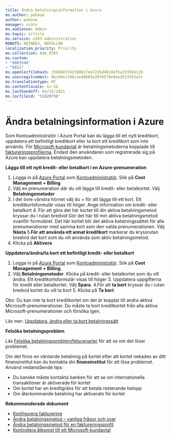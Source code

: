 ```yaml
---
title: Ändra betalningsinformation i Azure
ms.author: pebaum
author: pebaum
manager: scotv
ms.audience: Admin
ms.topic: article
ms.service: o365-administration
ROBOTS: NOINDEX, NOFOLLOW
localization_priority: Priority
ms.collection: Adm_O365
ms.custom:
- "9003546"
- "6813"
ms.openlocfilehash: 3366603742560817eb722bd90c04fba2935bb110
ms.sourcegitcommit: 8bc60ec34bc1e40685e3976576e04a2623f63a7c
ms.translationtype: HT
ms.contentlocale: sv-SE
ms.lasthandoff: 04/15/2021
ms.locfileid: "51820736"
---
```

# <a name="change-payment-information-in-azure"></a>Ändra betalningsinformation i Azure

Som Kontoadministratör i Azure Portal kan du lägga till ett nytt kreditkort, uppdatera ett befintligt kreditkort eller ta bort ett kreditkort som inte används. För [Microsoft-kundavtal](https://docs.microsoft.com/azure/billing/billing-how-to-change-credit-card?WT.mc_id=Portal-Microsoft_Azure_Support#check-access-to-a-microsoft-customer-agreement) är betalningsmetoderna kopplade till [faktureringsprofilerna](https://docs.microsoft.com/azure/billing/billing-how-to-change-credit-card?WT.mc_id=Portal-Microsoft_Azure_Support#change-payment-method-for-a-billing-profile). Endast den användaren som registrerade sig på Azure kan uppdatera betalningsmetoden.

**Lägga till ett nytt kredit- eller betalkort i en Azure-prenumeration**

1. Logga in på [Azure Portal](https://portal.azure.com/) som [Kontoadministratör](https://docs.microsoft.com/azure/billing/billing-subscription-transfer?WT.mc_id=Portal-Microsoft_Azure_Support#whoisaa). Sök på **Cost Management + Billing**
2. Välj en prenumeration där du vill lägga till kredit- eller betalkortet. Välj **Betalningsmetoder**
3. I det övre vänstra hörnet välj du + för att lägga till ett kort. Ett kreditkortsformulär visas till höger. Ange information om kredit- eller betalkort 4. För att göra det här kortet till din aktiva betalningsmetod kryssar du i rutan bredvid Gör det här till min aktiva betalningsmetod ovanför formuläret. Det här kortet blir det aktiva betalningssättet för alla prenumerationer med samma kort som den valda prenumerationen. Välj **Nästa** 5.**För att använda ett annat kreditkort** markerar du kryssrutan bredvid det kort som du vill använda som aktiv betalningsmetod.
6. Klicka på **Aktivera**

**Uppdatera/ändra/ta bort ett befintligt kredit- eller betalkort**

1. Logga in på [Azure Portal](https://portal.azure.com/) som [Kontoadministratör](https://docs.microsoft.com/azure/billing/billing-subscription-transfer?WT.mc_id=Portal-Microsoft_Azure_Support#whoisaa). Sök på **Cost Management + Billing**.
2. Välj **Betalningsmetoder**. Klicka på kredit- eller betalkortet som du vill ändra. Ett kreditkortsformulär visas till höger 3. Uppdatera uppgifterna för kredit eller betalkortet. Välj **Spara**.
4.För att **ta bort** kryssar du i rutan bredvid kortet du vill ta bort 5. Klicka på **Ta bort**

_Obs_: Du kan inte ta bort kreditkortet om det är kopplat till andra aktiva Microsoft-prenumerationer. Du måste ta bort kreditkortet från alla aktiva Microsoft-prenumerationer och försöka igen.

Läs mer: [Uppdatera, ändra eller ta bort betalningssätt](https://docs.microsoft.com/azure/billing/billing-how-to-change-credit-card?WT.mc_id=Portal-Microsoft_Azure_Support)

**Felsöka betalningsproblem**

Läs [Felsöka betalningsproblem/felscenarier](https://support.microsoft.com/help/4505172/troubleshooting-payment-issues) för att se om det löser problemet.

Om det finns en väntande betalning på kortet efter att kortet nekades av ditt finansinstitut kan du kontakta din **finansinstitut** för att lösa problemet. Använd nedanstående tips:

- Du kanske måste kontakta banken för att se om internationella transaktioner är aktiverade för kortet
- Om kortet har en kreditgräns för att betala resterande belopp
- Om återkommande betalning har aktiverats för kortet

**Rekommenderade dokument**

- [Konfigurera fakturering](https://azure.microsoft.com/pricing/invoicing/)
- [Ändra betalningsmetod – vanliga frågor och svar](https://docs.microsoft.com/azure/billing/billing-how-to-change-credit-card?WT.mc_id=Portal-Microsoft_Azure_Support#frequently-asked-questions)
- [Ändra betalningsmetod för en faktureringsprofil](https://docs.microsoft.com/azure/billing/billing-how-to-change-credit-card?WT.mc_id=Portal-Microsoft_Azure_Support#change-payment-method-for-a-billing-profile)
- [Kontrollera åtkomst till ett Microsoft-kundavtal](https://docs.microsoft.com/azure/billing/billing-how-to-change-credit-card?WT.mc_id=Portal-Microsoft_Azure_Support#check-access-to-a-microsoft-customer-agreement)